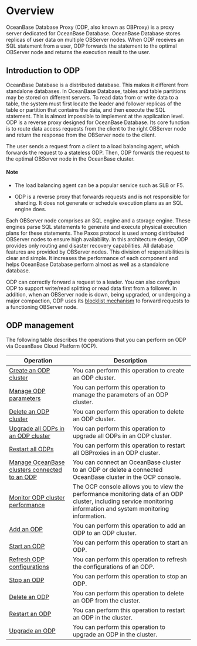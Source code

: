 # Overview

OceanBase Database Proxy (ODP, also known as OBProxy) is a proxy server dedicated for OceanBase Database. OceanBase Database stores replicas of user data on multiple OBServer nodes. When ODP receives an SQL statement from a user, ODP forwards the statement to the optimal OBServer node and returns the execution result to the user.

## Introduction to ODP

OceanBase Database is a distributed database. This makes it different from standalone databases. In OceanBase Database, tables and table partitions may be stored on different servers. To read data from or write data to a table, the system must first locate the leader and follower replicas of the table or partition that contains the data, and then execute the SQL statement. This is almost impossible to implement at the application level. ODP is a reverse proxy designed for OceanBase Database. Its core function is to route data access requests from the client to the right OBServer node and return the response from the OBServer node to the client.

<!-- The following figure shows how a client accesses data in an OceanBase database by using ODP.

![ODP](https://help-static-aliyun-doc.aliyuncs.com/assets/img/zh-CN/8807351461/p374522.jpg) -->

The user sends a request from a client to a load balancing agent, which forwards the request to a stateless ODP. Then, ODP forwards the request to the optimal OBServer node in the OceanBase cluster.

  <main id="notice" type='explain'>
    <h4>Note</h4>
    <ul>
    <li>
    <p>The load balancing agent can be a popular service such as SLB or F5. </p>
    </li>
    <li>
    <p>ODP is a reverse proxy that forwards requests and is not responsible for sharding. It does not generate or schedule execution plans as an SQL engine does. </p>
    </li>
    </ul>
  </main>

Each OBServer node comprises an SQL engine and a storage engine. These engines parse SQL statements to generate and execute physical execution plans for these statements. The Paxos protocol is used among distributed OBServer nodes to ensure high availability. In this architecture design, ODP provides only routing and disaster recovery capabilities. All database features are provided by OBServer nodes. This division of responsibilities is clear and simple. It increases the performance of each component and helps OceanBase Database perform almost as well as a standalone database.

ODP can correctly forward a request to a leader. You can also configure ODP to support write/read splitting or read data first from a follower. In addition, when an OBServer node is down, being upgraded, or undergoing a major compaction, ODP uses its [blocklist mechanism](../700.route-management/400.odp-routing-policy/300.blacklist-mechanism.md) to forward requests to a functioning OBServer node.

## ODP management

The following table describes the operations that you can perform on ODP via OceanBase Cloud Platform (OCP).

| Operation | Description |
|--------------------------------------------------------------------------|--------------------------------------------------|
| [Create an ODP cluster](200.manage-obproxy-clusters/100.create-an-obproxy-cluster.md) | You can perform this operation to create an ODP cluster.  |
| [Manage ODP parameters](../200.obproxy-management/400.odp-cluster-parameters.md) | You can perform this operation to manage the parameters of an ODP cluster.  |
| [Delete an ODP cluster](200.manage-obproxy-clusters/300.delete-obproxy-cluster.md) | You can perform this operation to delete an ODP cluster.  |
| [Upgrade all ODPs in an ODP cluster](200.manage-obproxy-clusters/400.upgrade-all-obproxy-in-obproxy-cluster.md) | You can perform this operation to upgrade all ODPs in an ODP cluster.  |
| [Restart all ODPs](200.manage-obproxy-clusters/500.restart-all-obproxy-nodes-in-obproxy-cluster.md) | You can perform this operation to restart all OBProxies in an ODP cluster.  |
| [Manage OceanBase clusters connected to an ODP](200.manage-obproxy-clusters/600.manage-ob-cluster-in-obproxy.md) | You can connect an OceanBase cluster to an ODP or delete a connected OceanBase cluster in the OCP console.  |
| [Monitor ODP cluster performance](200.manage-obproxy-clusters/700.performance-monitoring-of-obproxy-cluster.md) | The OCP console allows you to view the performance monitoring data of an ODP cluster, including service monitoring information and system monitoring information.  |
| [Add an ODP](300.manage-obproxy/100.add-obproxy.md) | You can perform this operation to add an ODP to an ODP cluster.  |
| [Start an ODP](300.manage-obproxy/200.start-obproxy.md) | You can perform this operation to start an ODP.  |
| [Refresh ODP configurations](300.manage-obproxy/300.refresh-obproxy-configuration.md) | You can perform this operation to refresh the configurations of an ODP.  |
| [Stop an ODP](300.manage-obproxy/400.stop-obproxy.md) | You can perform this operation to stop an ODP.  |
| [Delete an ODP](300.manage-obproxy/600.delete-obproxy.md) | You can perform this operation to delete an ODP from the cluster.  |
| [Restart an ODP](300.manage-obproxy/500.restart-obproxy.md) | You can perform this operation to restart an ODP in the cluster.  |
| [Upgrade an ODP](300.manage-obproxy/700.upgrade-obproxy.md) | You can perform this operation to upgrade an ODP in the cluster.  |
